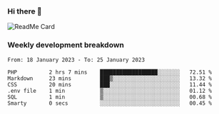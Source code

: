 ### Hi there 👋

<!--
**itzcy/itzcy** is a ✨ _special_ ✨ repository because its `README.md` (this file) appears on your GitHub profile.

Here are some ideas to get you started:

- 🔭 I’m currently working on ...
- 🌱 I’m currently learning ...
- 👯 I’m looking to collaborate on ...
- 🤔 I’m looking for help with ...
- 💬 Ask me about ...
- 📫 How to reach me: ...
- 😄 Pronouns: ...
- ⚡ Fun fact: ...
-->
![ReadMe Card](https://github-readme-stats.vercel.app/api?username=itzcy&show_icons=true&title_color=2d3198&icon_color=797cb8&text_color=24292e&bg_color=f6f8fa)

### Weekly development breakdown
<!--START_SECTION:waka-->

```text
From: 18 January 2023 - To: 25 January 2023

PHP          2 hrs 7 mins    ██████████████████░░░░░░░   72.51 %
Markdown     23 mins         ███▒░░░░░░░░░░░░░░░░░░░░░   13.32 %
CSS          20 mins         ███░░░░░░░░░░░░░░░░░░░░░░   11.44 %
.env file    1 min           ▒░░░░░░░░░░░░░░░░░░░░░░░░   01.12 %
SQL          1 min           ▒░░░░░░░░░░░░░░░░░░░░░░░░   00.68 %
Smarty       0 secs          ░░░░░░░░░░░░░░░░░░░░░░░░░   00.45 %
```

<!--END_SECTION:waka-->
